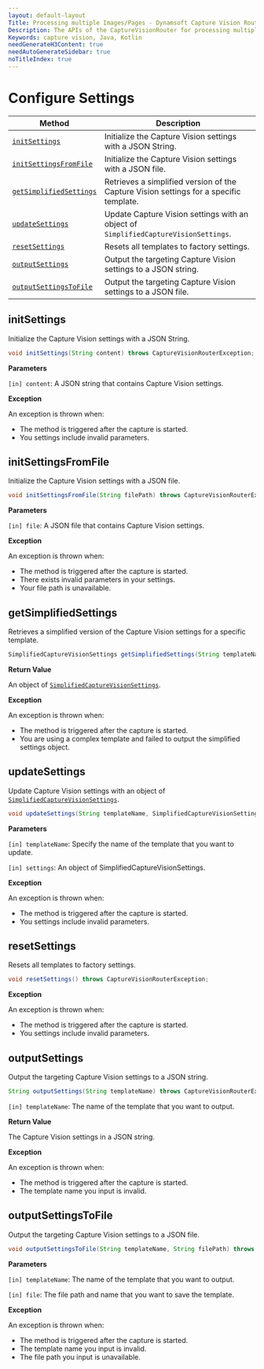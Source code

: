 ```yaml
---
layout: default-layout
Title: Processing multiple Images/Pages - Dynamsoft Capture Vision Router Module Android Edition API Reference
Description: The APIs of the CaptureVisionRouter for processing multiple Images/Pages.
Keywords: capture vision, Java, Kotlin
needGenerateH3Content: true
needAutoGenerateSidebar: true
noTitleIndex: true
---
```


# Configure Settings

| Method | Description |
| ------ | ----------- |
| [`initSettings`](#initsettings) | Initialize the Capture Vision settings with a JSON String. |
| [`initSettingsFromFile`](#initsettingsfromfile) | Initialize the Capture Vision settings with a JSON file. |
| [`getSimplifiedSettings`](#getsimplifiedsettings) | Retrieves a simplified version of the Capture Vision settings for a specific template. |
| [`updateSettings`](#updatesettings) | Update Capture Vision settings with an object of `SimplifiedCaptureVisionSettings`. |
| [`resetSettings`](#resetsettings) | Resets all templates to factory settings. |
| [`outputSettings`](#outputsettings) | Output the targeting Capture Vision settings to a JSON string. |
| [`outputSettingsToFile`](#outputsettingstofile) | Output the targeting Capture Vision settings to a JSON file. |

## initSettings

Initialize the Capture Vision settings with a JSON String.

```java
void initSettings(String content) throws CaptureVisionRouterException;
```

**Parameters**

`[in] content`: A JSON string that contains Capture Vision settings.

**Exception**

An exception is thrown when:

* The method is triggered after the capture is started.
* You settings include invalid parameters.

## initSettingsFromFile

Initialize the Capture Vision settings with a JSON file.

```java
void initSettingsFromFile(String filePath) throws CaptureVisionRouterException;
```

**Parameters**

`[in] file`: A JSON file that contains Capture Vision settings.

**Exception**

An exception is thrown when:

* The method is triggered after the capture is started.
* There exists invalid parameters in your settings.
* Your file path is unavailable.

## getSimplifiedSettings

Retrieves a simplified version of the Capture Vision settings for a specific template.

```java
SimplifiedCaptureVisionSettings getSimplifiedSettings(String templateName) throws CaptureVisionRouterException;
```

**Return Value**

An object of [`SimplifiedCaptureVisionSettings`](./auxiliary-classes/simplified-capture-vision-settings.md).

**Exception**

An exception is thrown when:

* The method is triggered after the capture is started.
* You are using a complex template and failed to output the simplified settings object.

## updateSettings

Update Capture Vision settings with an object of [`SimplifiedCaptureVisionSettings`](./auxiliary-classes/simplified-capture-vision-settings.md).

```java
void updateSettings(String templateName, SimplifiedCaptureVisionSettings settings) throws CaptureVisionRouterException;
```

**Parameters**

`[in] templateName`: Specify the name of the template that you want to update.

`[in] settings`: An object of SimplifiedCaptureVisionSettings.


**Exception**

An exception is thrown when:

* The method is triggered after the capture is started.
* You settings include invalid parameters.

## resetSettings

Resets all templates to factory settings.

```java
void resetSettings() throws CaptureVisionRouterException;
```

**Exception**

An exception is thrown when:

* The method is triggered after the capture is started.
* You settings include invalid parameters.

## outputSettings

Output the targeting Capture Vision settings to a JSON string.

```java
String outputSettings(String templateName) throws CaptureVisionRouterException;
```

`[in] templateName`: The name of the template that you want to output.

**Return Value**

The Capture Vision settings in a JSON string.

**Exception**

An exception is thrown when:

* The method is triggered after the capture is started.
* The template name you input is invalid.

## outputSettingsToFile

Output the targeting Capture Vision settings to a JSON file.

```java
void outputSettingsToFile(String templateName, String filePath) throws CaptureVisionRouterException;
```

**Parameters**

`[in] templateName`: The name of the template that you want to output.

`[in] file`: The file path and name that you want to save the template.

**Exception**

An exception is thrown when:

* The method is triggered after the capture is started.
* The template name you input is invalid.
* The file path you input is unavailable.
